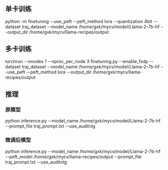 ## 单卡训练
python -m finetuning --use_peft --peft_method lora --quantization 4bit --dataset traj_dataset  --model_name  /home/gxk/mycv/model/Llama-2-7b-hf --output_dir /home/gxk/mycv/llama-recipes/output
## 多卡训练
torchrun --nnodes 1 --nproc_per_node 3  finetuning.py --enable_fsdp --dataset traj_dataset --model_name /home/gxk/mycv/model/Llama-2-7b-hf --use_peft --peft_method lora --output_dir /home/gxk/mycv/llama-recipes/output

## 推理
### 原模型
python inference.py --model_name  /home/gxk/mycv/model/Llama-2-7b-hf --prompt_file traj_prompt.txt --use_auditnlg
### 微调后模型
python inference.py --model_name  /home/gxk/mycv/model/Llama-2-7b-hf  --peft_model /home/gxk/mycv/llama-recipes/output --prompt_file traj_prompt.txt --use_auditnlg